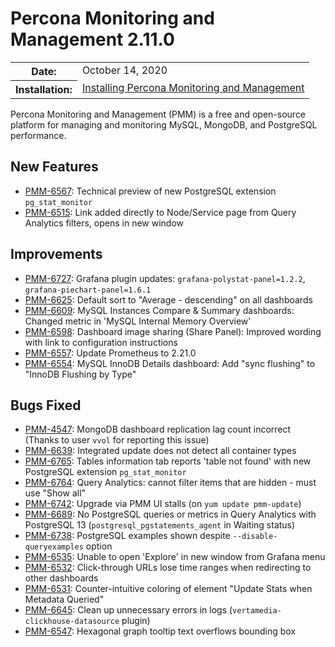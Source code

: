 # Percona Monitoring and Management 2.11.0

<table class="docutils field-list" frame="void" rules="none">
  <colgroup>
    <col class="field-name">
    <col class="field-body">
  </colgroup>
  <tbody valign="top">
    <tr class="field-odd field">
      <th class="field-name">Date:</th>
      <td class="field-body">October 14, 2020</td>
    </tr>
    <tr class="field-even field">
      <th class="field-name">Installation:</th>
      <td class="field-body">
        <a class="reference external" href="https://www.percona.com/doc/percona-monitoring-and-management/2.x/setting-up/">Installing Percona Monitoring and Management</a></td>
    </tr>
  </tbody>
</table>

Percona Monitoring and Management (PMM) is a free and open-source platform for managing and monitoring MySQL, MongoDB, and PostgreSQL performance.

## New Features

- [PMM-6567](https://jira.percona.com/browse/PMM-6567): Technical preview of new PostgreSQL extension `pg_stat_monitor`
- [PMM-6515](https://jira.percona.com/browse/PMM-6515): Link added directly to Node/Service page from Query Analytics filters, opens in new window

## Improvements

- [PMM-6727](https://jira.percona.com/browse/PMM-6727): Grafana plugin updates: `grafana-polystat-panel=1.2.2`, `grafana-piechart-panel=1.6.1`
- [PMM-6625](https://jira.percona.com/browse/PMM-6625): Default sort to "Average - descending" on all dashboards
- [PMM-6609](https://jira.percona.com/browse/PMM-6609): MySQL Instances Compare & Summary dashboards: Changed metric in 'MySQL Internal Memory Overview'
- [PMM-6598](https://jira.percona.com/browse/PMM-6598): Dashboard image sharing (Share Panel): Improved wording with link to configuration instructions
- [PMM-6557](https://jira.percona.com/browse/PMM-6557): Update Prometheus to 2.21.0
- [PMM-6554](https://jira.percona.com/browse/PMM-6554): MySQL InnoDB Details dashboard: Add "sync flushing" to "InnoDB Flushing by Type"

## Bugs Fixed

- [PMM-4547](https://jira.percona.com/browse/PMM-4547): MongoDB dashboard replication lag count incorrect (Thanks to user `vvol` for reporting this issue)
- [PMM-6639](https://jira.percona.com/browse/PMM-6639): Integrated update does not detect all container types
- [PMM-6765](https://jira.percona.com/browse/PMM-6765): Tables information tab reports 'table not found' with new PostgreSQL extension `pg_stat_monitor`
- [PMM-6764](https://jira.percona.com/browse/PMM-6764): Query Analytics: cannot filter items that are hidden - must use "Show all"
- [PMM-6742](https://jira.percona.com/browse/PMM-6742): Upgrade via PMM UI stalls (on `yum update pmm-update`)
- [PMM-6689](https://jira.percona.com/browse/PMM-6689): No PostgreSQL queries or metrics in Query Analytics with PostgreSQL 13 (`postgresql_pgstatements_agent` in Waiting status)
- [PMM-6738](https://jira.percona.com/browse/PMM-6738): PostgreSQL examples shown despite `--disable-queryexamples` option
- [PMM-6535](https://jira.percona.com/browse/PMM-6535): Unable to open 'Explore' in new window from Grafana menu
- [PMM-6532](https://jira.percona.com/browse/PMM-6532): Click-through URLs lose time ranges when redirecting to other dashboards
- [PMM-6531](https://jira.percona.com/browse/PMM-6531): Counter-intuitive coloring of element "Update Stats when Metadata Queried"
- [PMM-6645](https://jira.percona.com/browse/PMM-6645): Clean up unnecessary errors in logs (`vertamedia-clickhouse-datasource` plugin)
- [PMM-6547](https://jira.percona.com/browse/PMM-6547): Hexagonal graph tooltip text overflows bounding box
